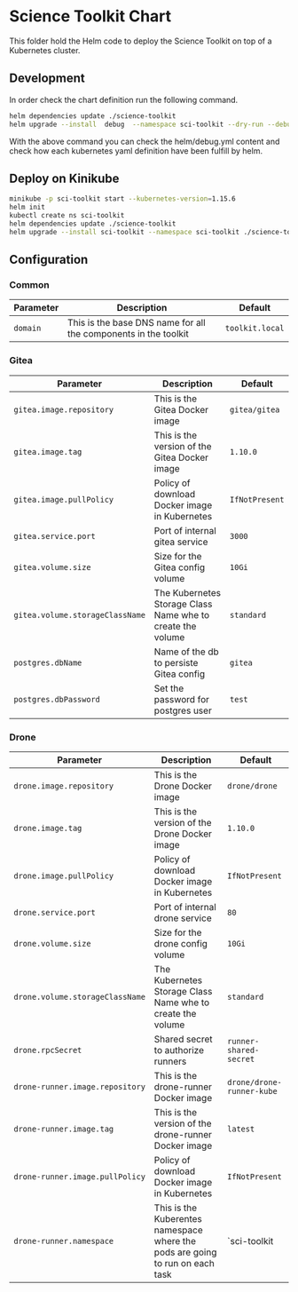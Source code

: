 # Science Toolkit Chart

This folder hold the Helm code to deploy the Science Toolkit on top of a Kubernetes cluster.

## Development

In order check the chart definition run the following command.

```bash
helm dependencies update ./science-toolkit
helm upgrade --install  debug  --namespace sci-toolkit --dry-run --debug helm/science-toolkit  > debug.yml
```
With the above command you can check the helm/debug.yml content and check how each kubernetes yaml definition have been fulfill by helm.

## Deploy on Kinikube

```bash
minikube -p sci-toolkit start --kubernetes-version=1.15.6
helm init
kubectl create ns sci-toolkit
helm dependencies update ./science-toolkit
helm upgrade --install sci-toolkit --namespace sci-toolkit ./science-toolkit
```

## Configuration

### Common

Parameter | Description | Default
--------- | ----------- | -------
`domain` | This is the base DNS name for all the components in the toolkit | `toolkit.local`

### Gitea

Parameter | Description | Default
--------- | ----------- | -------
`gitea.image.repository` | This is the Gitea Docker image | `gitea/gitea`
`gitea.image.tag` | This is the version of the Gitea Docker image | `1.10.0`
`gitea.image.pullPolicy` | Policy of download Docker image in Kubernetes | `IfNotPresent`
`gitea.service.port` | Port of internal gitea service | `3000`
`gitea.volume.size` | Size for the Gitea config volume | `10Gi`
`gitea.volume.storageClassName` | The Kubernetes Storage Class Name whe to create the volume | `standard`
`postgres.dbName` | Name of the db to persiste Gitea config | `gitea`
`postgres.dbPassword` | Set the password for postgres user | `test`

### Drone

Parameter | Description | Default
--------- | ----------- | -------
`drone.image.repository` | This is the Drone Docker image | `drone/drone`
`drone.image.tag` | This is the version of the Drone Docker image | `1.10.0`
`drone.image.pullPolicy` | Policy of download Docker image in Kubernetes | `IfNotPresent`
`drone.service.port` | Port of internal drone service | `80`
`drone.volume.size` | Size for the drone config volume | `10Gi`
`drone.volume.storageClassName` | The Kubernetes Storage Class Name whe to create the volume | `standard`
`drone.rpcSecret` | Shared secret to authorize runners | `runner-shared-secret`
`drone-runner.image.repository` | This is the drone-runner Docker image | `drone/drone-runner-kube`
`drone-runner.image.tag` | This is the version of the drone-runner Docker image | `latest`
`drone-runner.image.pullPolicy` | Policy of download Docker image in Kubernetes | `IfNotPresent`
`drone-runner.namespace` | This is the Kuberentes namespace where the pods are going to run on each task | `sci-toolkit
